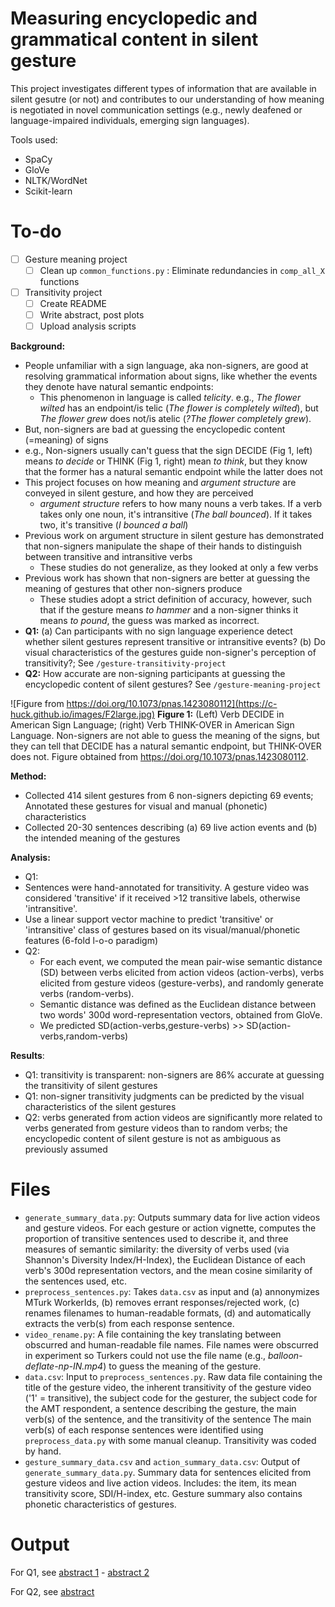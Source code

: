 # Measuring encyclopedic and grammatical content in silent gesture

This project investigates different types of information that are available in silent gesutre (or not) and contributes to our understanding of how meaning is negotiated in novel communication settings (e.g., newly deafened or language-impaired individuals, emerging sign languages).

Tools used:
- SpaCy
- GloVe
- NLTK/WordNet
- Scikit-learn

# To-do

- [ ] Gesture meaning project
  - [ ] Clean up `common_functions.py` : Eliminate redundancies in `comp_all_X` functions 
- [ ] Transitivity project
  - [ ] Create README
  - [ ] Write abstract, post plots
  - [ ] Upload analysis scripts

**Background:**
- People unfamiliar with a sign language, aka non-signers, are good at resolving grammatical information about signs, like whether the events they denote have natural semantic endpoints:
  -  This phenomenon in language is called *telicity*. e.g., *The flower wilted* has an endpoint/is telic (*The flower is completely wilted*), but *The flower grew* does not/is atelic (*?The flower completely grew*). 
-  But, non-signers are bad at guessing the encyclopedic content (=meaning) of signs
  -  e.g., Non-signers usually can't guess that the sign DECIDE (Fig 1, left) means *to decide* or THINK (Fig 1, right) mean *to think*, but they know that the former has a natural semantic endpoint while the latter does not
- This project focuses on how meaning and *argument structure* are conveyed in silent gesture, and how they are perceived 
  - *argument structure* refers to how many nouns a verb takes. If a verb takes only one noun, it's intransitive (*The ball bounced*). If it takes two, it's transitive (*I bounced a ball*) 
- Previous work on argument structure in silent gesture has demonstrated that non-signers manipulate the shape of their hands to distinguish between transitive and intransitive verbs
  - These studies do not generalize, as they looked at only a few verbs 
- Previous work has shown that non-signers are better at guessing the meaning of gestures that other non-signers produce
  - These studies adopt a strict definition of accuracy, however, such that if the gesture means *to hammer* and a non-signer thinks it means *to pound*, the guess was marked as incorrect.
- **Q1:** (a) Can participants with no sign language experience detect whether silent gestures represent transitive or intransitive events? (b) Do visual characteristics of the gestures guide non-signer's perception of transitivity?; See `/gesture-transitivity-project`
- **Q2:** How accurate are non-signing participants at guessing the encyclopedic content of silent gestures? See `/gesture-meaning-project`

![Figure from https://doi.org/10.1073/pnas.1423080112](https://c-huck.github.io/images/F2large.jpg)
**Figure 1:** (Left) Verb DECIDE in American Sign Language; (right) Verb THINK-OVER in American Sign Language. Non-signers are not able to guess the meaning of the signs, but they can tell that DECIDE has a natural semantic endpoint, but THINK-OVER does not. Figure obtained from https://doi.org/10.1073/pnas.1423080112.

**Method:** 
- Collected 414 silent gestures from 6 non-signers depicting 69 events; Annotated these gestures for visual and manual (phonetic) characteristics
- Collected 20-30 sentences describing (a) 69 live action events and (b) the intended meaning of the gestures 

**Analysis:** 
-  Q1:
  -  Sentences were hand-annotated for transitivity. A gesture video was considered 'transitive' if it received >12 transitive labels, otherwise 'intransitive'. 
  -  Use a linear support vector machine to predict 'transitive' or 'intransitive' class of gestures based on its visual/manual/phonetic features (6-fold l-o-o paradigm)
- Q2:
  -  For each event, we computed the mean pair-wise semantic distance (SD) between verbs elicited from action videos (action-verbs), verbs elicited from gesture videos (gesture-verbs), and randomly generate verbs (random-verbs). 
  -  Semantic distance was defined as the Euclidean distance between two words' 300d word-representation vectors, obtained from GloVe.
  -  We predicted SD(action-verbs,gesture-verbs) >> SD(action-verbs,random-verbs)
 
 **Results**:
- Q1: transitivity is transparent: non-signers are 86% accurate at guessing the transitivity of silent gestures
- Q1: non-signer transitivity judgments can be predicted by the visual characteristics of the silent gestures
- Q2: verbs generated from action videos are significantly more related to verbs generated from gesture videos than to random verbs; the encyclopedic content of silent gesture is not as ambiguous as previously assumed

# Files
 - `generate_summary_data.py`: Outputs summary data for live action videos and gesture videos.  For each gesture or action vignette, computes the proportion of transitive sentences used to describe it, and three measures of semantic similarity: the diversity of verbs used (via Shannon's Diversity Index/H-Index), the Euclidean Distance of each verb's 300d representation vectors, and the mean cosine similarity of the sentences used, etc. 
 - `preprocess_sentences.py`: Takes `data.csv` as input and (a) annonymizes MTurk WorkerIds, (b) removes errant responses/rejected work, (c) renames filenames to human-readable formats, (d) and automatically extracts the verb(s) from each response sentence.
 - `video_rename.py`: A file containing the key translating between obscurred and human-readable file names. File names were obscurred in experiment so Turkers could not use the file name (e.g., *balloon-deflate-np-IN.mp4*) to guess the meaning of the gesture.
 - `data.csv`: Input to `preprocess_sentences.py`. Raw data file containing the title of the gesture video, the inherent transitivity of the gesture video ('1' = transitive), the subject code for the gesturer, the subject code for the AMT respondent, a sentence describing the gesture, the main verb(s) of the sentence, and the transitivity of the sentence The main verb(s) of each response sentences were identified using `preprocess_data.py` with some manual cleanup. Transitivity was coded by hand. 
 - `gesture_summary_data.csv` and `action_summary_data.csv`: Output of `generate_summary_data.py`. Summary data for sentences elicited from gesture videos and live action videos. Includes: the item, its mean transitivity score, SDI/H-index, etc. Gesture summary also contains phonetic characteristics of gestures.

# Output
For Q1, see [abstract 1](https://c-huck.github.io/pdfs/CUNY2021.pdf) - [abstract 2](https://c-huck.github.io/pdfs/AMLaP_silent_gesture_transitivity.pdf)

For Q2, see [abstract](https://c-huck.github.io/pdfs/AMLaP_silent_gesture_meaning.pdf)
